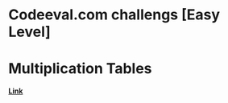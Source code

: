 # Codeeval.com challengs [Easy Level]
# Multiplication Tables
[**Link**](https://www.codeeval.com/open_challenges/23)

